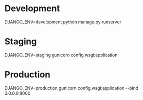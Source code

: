 # Development
DJANGO_ENV=development python manage.py runserver

# Staging
DJANGO_ENV=staging gunicorn config.wsgi:application

# Production
DJANGO_ENV=production gunicorn config.wsgi:application --bind 0.0.0.0:8000
